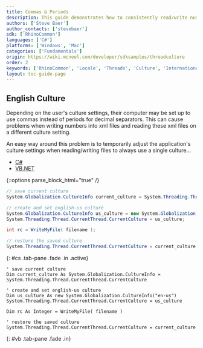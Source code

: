 ```yaml
---
title: Commas & Periods
description: This guide demonstrates how to consistently read/write numbers to strings.
authors: ['Steve Baer']
author_contacts: ['stevebaer']
sdk: ['RhinoCommon']
languages: ['C#']
platforms: ['Windows', 'Mac']
categories: ['Fundamentals']
origin: https://wiki.mcneel.com/developer/sdksamples/threadculture
order: 2
keywords: ['RhinoCommon', 'Locale', 'Threads', 'Culture', 'Internationalization', 'Commas', 'Periods']
layout: toc-guide-page
---
```


 
## English Culture

Depending on the user's culture settings, their computer may be set up to use commas instead of periods for decimal separators. This can cause problems when writing numbers into xml files and reading these xml files on a different culture setting.

An easy way around this problem is to temporarily adjust the application's culture settings when reading/writing files to always use a single culture...

<ul class="nav nav-pills">
  <li class="active"><a href="#cs" data-toggle="pill">C#</a></li>
  <li><a href="#vb" data-toggle="pill">VB.NET</a></li>
</ul>

{::options parse_block_html="true" /}
<div class="tab-content">

```cs
// save current culture
System.Globalization.CultureInfo current_culture = System.Threading.Thread.CurrentThread.CurrentCulture;

// create and set english-us culture
System.Globalization.CultureInfo us_culture = new System.Globalization.CultureInfo("en-us");
System.Threading.Thread.CurrentThread.CurrentCulture = us_culture;

int rc = WriteMyFile( filename );

// restore the saved culture
System.Threading.Thread.CurrentThread.CurrentCulture = current_culture;
```
{: #cs .tab-pane .fade .in .active}

```vbnet
' save current culture
Dim current_culture As System.Globalization.CultureInfo = System.Threading.Thread.CurrentThread.CurrentCulture

' create and set english-us culture
Dim us_culture As new System.Globalization.CultureInfo("en-us")
System.Threading.Thread.CurrentThread.CurrentCulture = us_culture

Dim rc As Integer = WriteMyFile( filename )

' restore the saved culture
System.Threading.Thread.CurrentThread.CurrentCulture = current_culture
```
{: #vb .tab-pane .fade .in}

</div>
